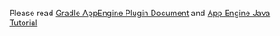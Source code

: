Please read
[Gradle AppEngine Plugin Document](https://github.com/GoogleCloudPlatform/gradle-appengine-plugin)
and [App Engine Java Tutorial](https://cloud.google.com/appengine/docs/java/gettingstarted/introduction)
